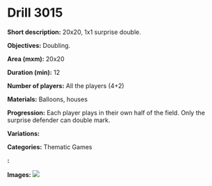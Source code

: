 # Drill 3015

**Short description:**
20x20, 1x1 surprise double.

**Objectives:**
Doubling.

**Area (mxm):**
20x20

**Duration (min):**
12

**Number of players:**
All the players (4+2)

**Materials:**
Balloons, houses

**Progression:**
Each player plays in their own half of the field. Only the surprise defender can double mark.

**Variations:**


**Categories:**
Thematic Games

**:**


**Images:**
![](https://www.coachingfutsal.com/\images\ecdeb068-32ff-4303-b761-652507d66a3c_31.png)

